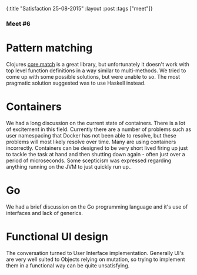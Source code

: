 {:title "Satisfaction 25-08-2015"
 :layout :post
 :tags  ["meet"]}

### Meet #6

# Pattern matching

Clojures [core.match](https://github.com/clojure/core.match) is a great library, but unfortunately it doesn't work with top level function definitions in a way similar to multi-methods. We tried to come up with some possible solutions, but were unable to so. The most pragmatic solution suggested was to use Haskell instead.

# Containers

We had a long discussion on the current state of containers. There is a lot of excitement in this field. Currently there are a number of problems such as user namespacing that Docker has not been able to resolve, but these problems will most likely resolve over time. Many are using containers incorrectly. Containers can be designed to be very short lived firing up just to tackle the task at hand and then shutting down again - often just over a period of microseconds. Some scepticism was expressed regarding anything running on the JVM to just quickly run up..

# Go

We had a brief discussion on the Go programming language and it's use of interfaces and lack of generics.

# Functional UI design

The conversation turned to User Interface implementation. Generally UI's are very well suited to Objects relying on mutation, so trying to implement them in a functional way can be quite unsatisfying. 

